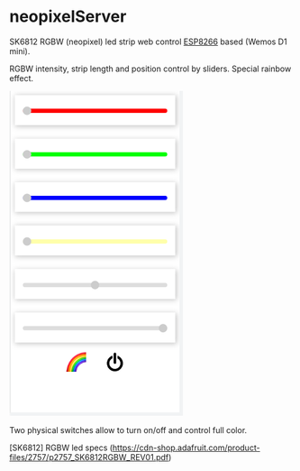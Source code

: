 # neopixelServer
SK6812 RGBW (neopixel) led strip web control [ESP8266](https://github.com/esp8266/Arduino) based (Wemos D1 mini).

RGBW intensity, strip length and position control by sliders.
Special rainbow effect.

![web_interface](./img/web_interface.png)

Two physical switches allow to turn on/off and control full color.

[SK6812] RGBW led specs (https://cdn-shop.adafruit.com/product-files/2757/p2757_SK6812RGBW_REV01.pdf)

